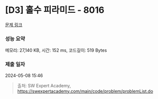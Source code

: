 # [D3] 홀수 피라미드 - 8016 

[문제 링크](https://swexpertacademy.com/main/code/problem/problemDetail.do?contestProbId=AWvzGUKKPVwDFASy) 

### 성능 요약

메모리: 27,140 KB, 시간: 152 ms, 코드길이: 519 Bytes

### 제출 일자

2024-05-08 15:46



> 출처: SW Expert Academy, https://swexpertacademy.com/main/code/problem/problemList.do